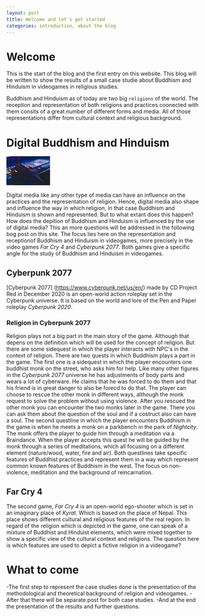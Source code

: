 ```yaml
---
layout: post
title: Welcome and let's get started
categories: introduction, about the blog
---
```


# Welcome 
This is the start of the blog and the first entry on this website.
This blog will be written to show the results of a small case studie about Buddhism and Hinduism in videogames in religious studies.
<!--more-->
Buddhism and Hinduism as of today are two big `religions` of the world. The reception and representation of both religions and practices coonected with them consits of a great number of different forms and media.
All of those representations differ from cultural context and religious background. 

# Digital Buddhism and Hinduism
![Gaming](/assets/image/gaming_image_cut.jpg)

Digital media like any other type of media can have an influence on the practices and the representation of religion. Hence, digital media also shape and influence the way in which religion, in that case Buddhism and Hinduism is shown and represented.
But to what extant does this happen? How does the depition of Buddhism and Hinduism is influenced by the use of digital media? This an more questions will be addressed in the following bog post on this site.
The focus lies here on the representation and receptionof Buddhism and Hinduism in videogames, more precisely in the video games _Far Cry 4_ and _Cyberpunk 2077_.
Both games give a specific angle for the study of Buddhism and Hinduism in videogames. 
## Cyberpunk 2077
[Cyberpunk 2077] (https://www.cyberpunk.net/us/en/) made by CD Project Red in December 2020 is an open-world action roleplay set in the Cyberpunk universe. It is based on the world and lore of the Pen and Paper roleplay _Cyberpunk 2020_.
### Religion in Cyberpunk 2077
Religion plays not a big part in the main story of the game. Although that depens on the definition which will be used for the concept of religion. But there are some sidequest in which the player interacts with NPC's in the context of religion.
There are two quests in which Buddhism plays a part in the game. The first one is a sidequest in which the player encounters one buddhist monk on the street, who asks him for help. Like many other figures in the _Cyberpunk 2077_ universe he has adjustments of body parts and wears a lot of cyberware. He claims that he was forced to do them and that his friend is in great danger to also be forecd to do that. 
The player can choose to rescue the other monk in different ways, although the monk request to solve the problem without using violence. After you rescued the other monk you can encounter the two monks later in the game. There you can ask them about the question of the soul and if a costruct also can have a soul.
The second questline in which the player encounters Buddhism in the game is when he meets a monk on a parkbench in the park of _Nightcity_. The monk offers the player to guide him through a meditation via a Braindance. When the player accepts this quest he will be guided by the monk through a series of meditations, which all focusing on  a different element (nature/wood, water, fire and air). 
Both questlines take specific features of Buddhist practices and represent them in a way which represent common known features of Buddhism in the west. The focus on non-violence, meditation and the background of reincarnation.

## Far Cry 4
The second game, _Far Cry 4_ is an open-world ego-shooter which is set in an imaginary place of _Kyrat_. Which is based on the place of Nepal. This place shows different cultural and religious features of the real region. 
In regard of the religion which is depicted in the game, one can speak of a mixture of Buddhist and Hinduist elements, which were mixed together to show a specific view of the cultural context and religions. 
The question here is which features are used to depict a fictive religion in a videogame?

# What to come
-The first step to represent the case studies done is the presentation of the methodological and theoretical background of religion and videogames. 
-After that there will be separate post for both case studies. 
-And at the end the presentation of the results and further questions.

